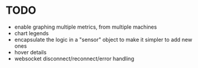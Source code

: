 # TODO

* enable graphing multiple metrics, from multiple machines
* chart legends
* encapsulate the logic in a "sensor" object to make it simpler to add new ones
* hover details
* websocket disconnect/reconnect/error handling
